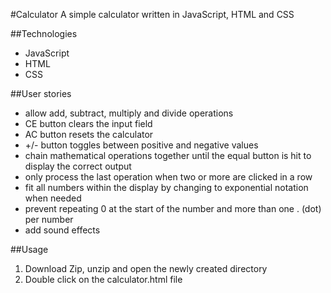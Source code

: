 #Calculator
A simple calculator written in JavaScript, HTML and CSS

##Technologies
* JavaScript
* HTML
* CSS

##User stories
* allow add, subtract, multiply and divide operations
* CE button clears the input field
* AC button resets the calculator
* +/- button toggles between positive and negative values
* chain mathematical operations together until the equal button is hit to display the correct output
* only process the last operation when two or more are clicked in a row
* fit all numbers within the display by changing to exponential notation when needed
* prevent repeating 0 at the start of the number and more than one . (dot) per number
* add sound effects

##Usage
1. Download Zip, unzip and open the newly created directory
2. Double click on the calculator.html file